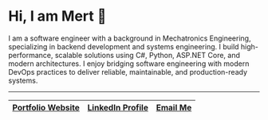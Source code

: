# Hi, I am Mert 👋

I am a software engineer with a background in Mechatronics Engineering, specializing in backend development and systems engineering. I build high-performance, scalable solutions using C#, Python, ASP.NET Core, and modern architectures. I enjoy bridging software engineering with modern DevOps practices to deliver reliable, maintainable, and production-ready systems.

---

| [Portfolio Website](https://onurmertanarat.github.io/) | [LinkedIn Profile](https://www.linkedin.com/in/onurmertanarat) | [Email Me](mailto:onurmertan@outlook.com) |
|---|---|---|
